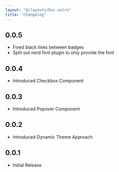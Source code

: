 ```yaml
---
layout: "@/layouts/Doc.astro"
title: "Changelog"
---
```


## 0.0.5

- Fixed black lines between badges
- Split out nerd font plugin to only provide the font

## 0.0.4

- Introduced Checkbox Component

## 0.0.3

- Introduced Popover Component

## 0.0.2

- Introduced Dynamic Theme Approach

## 0.0.1

- Initial Release

